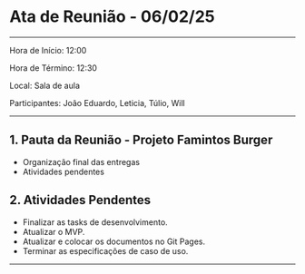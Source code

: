 # Ata de Reunião - 06/02/25  
___________________________________________________________________________________  

Hora de Início: 12:00

Hora de Término: 12:30

Local: Sala de aula 

Participantes: João Eduardo, Leticia, Túlio, Will
___________________________________________________________________________________  
## 1. Pauta da Reunião - Projeto Famintos Burger  
- Organização final das entregas  
- Atividades pendentes  

## 2. Atividades Pendentes  
- Finalizar as tasks de desenvolvimento.  
- Atualizar o MVP.  
- Atualizar e colocar os documentos no Git Pages.  
- Terminar as especificações de caso de uso.  

___________________________________________________________________________________  


